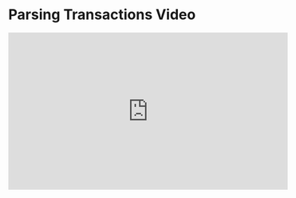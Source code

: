 # Parsing Transactions Video

<iframe width="560" height="315" src="https://www.youtube-nocookie.com/embed/uxsxvrLCTHA?rel=0" frameborder="0" allow="autoplay; encrypted-media" allowfullscreen></iframe>
